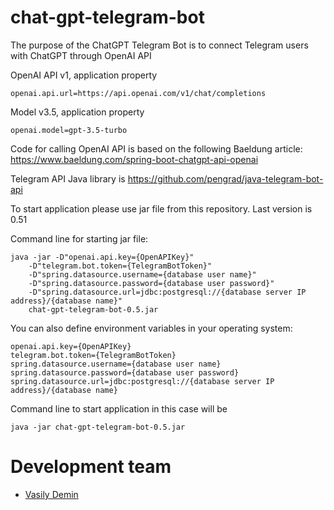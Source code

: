 # chat-gpt-telegram-bot

The purpose of the ChatGPT Telegram Bot is to connect Telegram users with ChatGPT through OpenAI API

OpenAI API v1, application property 

```
openai.api.url=https://api.openai.com/v1/chat/completions
```
Model v3.5, application property 

```
openai.model=gpt-3.5-turbo
```

Code for calling OpenAI API is based on the following Baeldung article: https://www.baeldung.com/spring-boot-chatgpt-api-openai

Telegram API Java library is https://github.com/pengrad/java-telegram-bot-api 

To start application please use jar file from this repository. Last version is 0.51  

Command line for starting jar file:

```
java -jar -D"openai.api.key={OpenAPIKey}"  
    -D"telegram.bot.token={TelegramBotToken}"  
    -D"spring.datasource.username={database user name}"  
    -D"spring.datasource.password={database user password}"  
    -D"spring.datasource.url=jdbc:postgresql://{database server IP address}/{database name}"  
    chat-gpt-telegram-bot-0.5.jar
```

You can also define environment variables in your operating system:

```
openai.api.key={OpenAPIKey}  
telegram.bot.token={TelegramBotToken}  
spring.datasource.username={database user name}  
spring.datasource.password={database user password}  
spring.datasource.url=jdbc:postgresql://{database server IP address}/{database name}
```

Command line to start application in this case will be

```
java -jar chat-gpt-telegram-bot-0.5.jar
```

# Development team

* [Vasily Demin](https://github.com/CatOgre70)